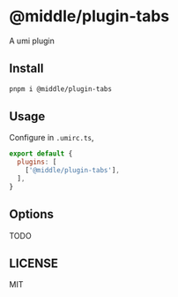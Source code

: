 # @middle/plugin-tabs

A umi plugin

## Install

```bash
pnpm i @middle/plugin-tabs
```

## Usage

Configure in `.umirc.ts`,

```js
export default {
  plugins: [
    ['@middle/plugin-tabs'],
  ],
}
```

## Options

TODO

## LICENSE

MIT

